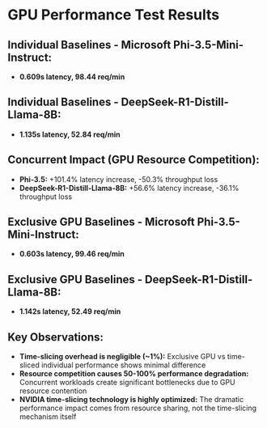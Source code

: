 # GPU Performance Test Results

## Individual Baselines - Microsoft Phi-3.5-Mini-Instruct:
* **0.609s latency, 98.44 req/min**

## Individual Baselines - DeepSeek-R1-Distill-Llama-8B:
* **1.135s latency, 52.84 req/min**

## Concurrent Impact (GPU Resource Competition):
* **Phi-3.5:** +101.4% latency increase, -50.3% throughput loss
* **DeepSeek-R1-Distill-Llama-8B:** +56.6% latency increase, -36.1% throughput loss

## Exclusive GPU Baselines - Microsoft Phi-3.5-Mini-Instruct:
* **0.603s latency, 99.46 req/min**

## Exclusive GPU Baselines - DeepSeek-R1-Distill-Llama-8B:
* **1.142s latency, 52.49 req/min**

## Key Observations:
* **Time-slicing overhead is negligible (~1%):** Exclusive GPU vs time-sliced individual performance shows minimal difference
* **Resource competition causes 50-100% performance degradation:** Concurrent workloads create significant bottlenecks due to GPU resource contention
* **NVIDIA time-slicing technology is highly optimized:** The dramatic performance impact comes from resource sharing, not the time-slicing mechanism itself